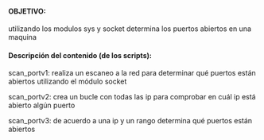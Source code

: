 
#### OBJETIVO:
utilizando los modulos sys y socket determina los puertos abiertos en una maquina 

#### Descripción del contenido (de los scripts): 
scan_portv1: realiza un escaneo a la red para determinar qué puertos están abiertos utilizando el módulo socket

scan_portv2: crea un bucle con todas las ip para comprobar en cuál ip está abierto algún puerto

scan_portv3: de acuerdo a una ip y un rango determina qué puertos están abiertos
